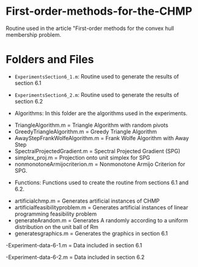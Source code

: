 # First-order-methods-for-the-CHMP
Routine used in the article "First-order methods for the convex hull membership problem.

# Folders and Files
- `ExperimentsSection6_1.m`: Routine used to generate the results of section 6.1
- `ExperimentsSection6_2.m`: Routine used to generate the results of section 6.2

- Algorithms: In this folder are the algorithms used in the experiments.
* TriangleAlgorithm.m = Triangle Algorithm with random pivots
* GreedyTriangleAlgorithm.m = Greedy Triangle Algorithm
* AwayStepFrankWolfeAlgorithm.m = Frank Wolfe Algorithm with Away Step
* SpectralProjectedGradient.m = Spectral Projected Gradient (SPG)
* simplex_proj.m = Projection onto unit simplex for SPG
* nonmonotoneArmijocriterion.m = Nonmonotone Armijo Criterion for SPG.

- Functions: Functions used to create the routine from sections 6.1 and 6.2.
* artificialchmp.m = Generates artificial instances of CHMP
* artificialfeasibilityproblem.m = Generates artificial instances of linear programming feasibility problem
* generateArandom.m = Generates A randomly according to a uniform distribution on the unit ball of Rm
* generatesgraphics.m = Generates the graphics in section 6.1

-Experiment-data-6-1.m = Data included in section 6.1

-Experiment-data-6-2.m = Data included in section 6.2
